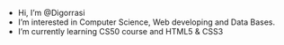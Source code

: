 - Hi, I’m @Digorrasi
- I’m interested in Computer Science, Web developing and Data Bases.
- I’m currently learning CS50 course and HTML5 & CSS3

<!---
Digorrasi/Digorrasi is a ✨ special ✨ repository because its `README.md` (this file) appears on your GitHub profile.
You can click the Preview link to take a look at your changes.
--->
